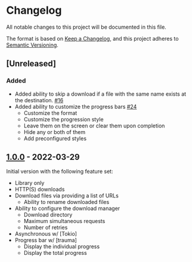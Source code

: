 # Changelog

All notable changes to this project will be documented in this file.

The format is based on [Keep a Changelog](https://keepachangelog.com/en/1.0.0/),
and this project adheres to
[Semantic Versioning](https://semver.org/spec/v2.0.0.html).

## [Unreleased]

### Added

- Added ability to skip a download if a file with the same name exists at the
  destination. [#16]
- Added ability to customize the progress bars [#24]
  - Customize the format
  - Customize the progression style
  - Leave them on the screen or clear them upon completion
  - Hide any or both of them
  - Add preconfigured styles

## [1.0.0] - 2022-03-29

Initial version with the following feature set:

- Library only
- HTTP(S) downloads
- Download files via providing a list of URLs
  - Ability to rename downloaded files
- Ability to configure the download manager
  - Download directory
  - Maximum simultaneous requests
  - Number of retries
- Asynchronous w/ [Tokio]
- Progress bar w/ [trauma]
  - Display the individual progress
  - Display the total progress

[1.0.0]: https://github.com/rgreinho/trauma/releases/tag/1.0.0
[#16]: https://github.com/rgreinho/trauma/pull/16
[#24]: https://github.com/rgreinho/trauma/pull/24
